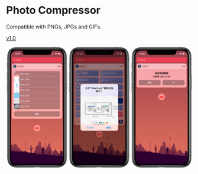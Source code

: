 # Photo Compressor

Compatible with PNGs, JPGs and GIFs.

[v1.0](https://www.icloud.com/shortcuts/e6c8a233bfa145aa8fbce6cbe5174f6c)

![title](img.PNG)